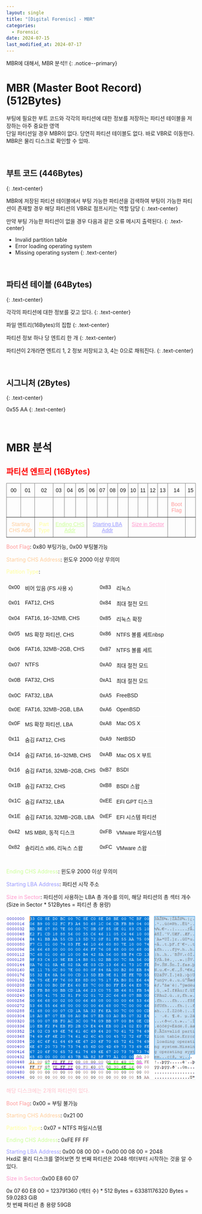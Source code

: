 ```yaml
---
layout: single
title: "[Digital Forenisc] - MBR"
categories:
  - Forensic
date: 2024-07-15
last_modified_at: 2024-07-17
---
```


MBR에 대해서, MBR 분석!!
{: .notice--primary}

# MBR (Master Boot Record) (512Bytes)

부팅에 필요한 부트 코드와 각각의 파티션에 대한 정보를 저장하는 파티션 테이블을 저장하는 아주 중요한 영역<br>
단일 파티션일 경우 MBR이 없다. 당연히 파티션 테이블도 없다. 바로 VBR로 이동한다.<br>
MBR은 물리 디스크로 확인할 수 있따.<br>

<br>

##  부트 코드 (446Bytes) 
{: .text-center}

MBR에 저장된 파티션 테이블에서 부팅 가능한 파티션을 검색하여 부팅이 가능한 파티션이 존재할 경우 해당 파티션의 VBR로 점프시키는 역할 담당
{: .text-center}

만약 부팅 가능한 파티션이 없을 경우 다음과 같은 오류 메시지 출력된다. 
{: .text-center}

- Invalid partition table
- Error loading operating system
- Missing operating system 
{: .text-center}

<br>

## 파티션 테이블 (64Bytes) 
{: .text-center}

각각의 파티션에 대한 정보를 갖고 있다.
{: .text-center}

파일 엔트리(16Bytes)의 집합
{: .text-center}

파티션 정보 하나 당 엔트리 한 개 
{: .text-center}

파티션이 2개라면 엔트리 1, 2 정보 저장되고 3, 4는 0으로 채워진다. 
{: .text-center} 

<br>

## 시그니처 (2Bytes) 
{: .text-center}

0x55 AA 
{: .text-center}

<br>

# MBR 분석

## <span style="color:red">파티션 엔트리 (16Bytes)</span>

<style type="text/css">
.tg  {border-collapse:collapse;border-spacing:0;}
.tg td{border-color:black;border-style:solid;border-width:1px;font-family:Arial, sans-serif;font-size:14px;
  overflow:hidden;padding:10px 5px;word-break:normal;}
.tg th{border-color:black;border-style:solid;border-width:1px;font-family:Arial, sans-serif;font-size:14px;
  font-weight:normal;overflow:hidden;padding:10px 5px;word-break:normal;}
.tg .tg-c3ow{border-color:inherit;text-align:center;vertical-align:top}
</style>
<table class="tg"><thead>
  <tr>
    <th class="tg-c3ow">00</th>
    <th class="tg-c3ow"> 01</th>
    <th class="tg-c3ow">02</th>
    <th class="tg-c3ow">03</th>
    <th class="tg-c3ow">04</th>
    <th class="tg-c3ow">05</th>
    <th class="tg-c3ow">06</th>
    <th class="tg-c3ow">07</th>
    <th class="tg-c3ow">08</th>
    <th class="tg-c3ow">09</th>
    <th class="tg-c3ow">10</th>
    <th class="tg-c3ow">11</th>
    <th class="tg-c3ow">12</th>
    <th class="tg-c3ow">13</th>
    <th class="tg-c3ow">14</th>
    <th class="tg-c3ow">15</th>
  </tr></thead>
<tbody>
  <tr>
    <td class="tg-c3ow"></td>
    <td class="tg-c3ow"></td>
    <td class="tg-c3ow"></td>
    <td class="tg-c3ow"></td>
    <td class="tg-c3ow"></td>
    <td class="tg-c3ow"></td>
    <td class="tg-c3ow"></td>
    <td class="tg-c3ow"></td>
    <td class="tg-c3ow"></td>
    <td class="tg-c3ow"></td>
    <td class="tg-c3ow"></td>
    <td class="tg-c3ow"></td>
    <td class="tg-c3ow"></td>
    <td class="tg-c3ow"></td>
    <td class="tg-c3ow" style="color:#FF9999">Boot Flag</td>
    <td class="tg-c3ow"></td>
  </tr>
  <tr>
    <td class="tg-c3ow" colspan="2" style="color:#FFCC99">Starting CHS Addr</td>
    <td class="tg-c3ow" style="color:#FFFF99">Part Type</td>
    <td class="tg-c3ow" colspan="3" ><a href="#1" style="color:#CCFF99">Ending CHS Addr</a></td>
    <td class="tg-c3ow" colspan="4" ><a href="#2" style="color:#9999FF">Starting LBA Addr</a></td>
    <td class="tg-c3ow" colspan="4" ><a href="#3" style="color:#FF99CC">Size in Sector</a></td>
    <td class="tg-c3ow"></td>
    <td class="tg-c3ow"></td>
  </tr>
</tbody></table>

<span style="color:#FF9999" name="1">Boot Flag</span>: 0x80 부팅가능, 0x00 부팅불가능

<span style="color:#FFCC99">Starting CHS Address</span>: 윈도우 2000 이상 무의미 

<span style="color:#FFFF99">Patition Type</span>: 
<style type="text/css">
.tg  {border-collapse:collapse;border-spacing:0;}
.tg td{border-color:black;border-style:solid;border-width:1px;font-family:Arial, sans-serif;font-size:14px;
  overflow:hidden;padding:10px 5px;word-break:normal;}
.tg th{border-color:black;border-style:solid;border-width:1px;font-family:Arial, sans-serif;font-size:14px;
  font-weight:normal;overflow:hidden;padding:10px 5px;word-break:normal;}
.tg .tg-0lax{border-color:#ffffff;text-align:left;vertical-align:top}
</style>
<table class="tg">
  <tr>
    <th class="tg-0lax">0x00</th>
    <th class="tg-0lax">비어 있음 (FS 사용 x)</th>
    <th class="tg-0lax">0x83</th>
    <th class="tg-0lax">리눅스</th>
  </tr>
<tbody>
  <tr>
    <td class="tg-0lax">0x01</td>
    <td class="tg-0lax">FAT12, CHS</td>
    <td class="tg-0lax">0x84</td>
    <td class="tg-0lax">최대 절전 모드</td>
  </tr>
  <tr>
    <td class="tg-0lax">0x04   </td>
    <td class="tg-0lax">FAT16, 16~32MB, CHS</td>
    <td class="tg-0lax">0x85</td>
    <td class="tg-0lax">리눅스 확장</td>
  </tr>
  <tr>
    <td class="tg-0lax">0x05</td>
    <td class="tg-0lax">MS 확장 파티션, CHS</td>
    <td class="tg-0lax">0x86</td>
    <td class="tg-0lax">NTFS 볼륨 세트nbsp</td>
  </tr>
  <tr>
    <td class="tg-0lax">0x06</td>
    <td class="tg-0lax">FAT16, 32MB~2GB, CHS</td>
    <td class="tg-0lax">0x87</td>
    <td class="tg-0lax">NTFS 볼륨 세트</td>
  </tr>
  <tr>
    <td class="tg-0lax">0x07</td>
    <td class="tg-0lax">NTFS</td>
    <td class="tg-0lax">0xA0</td>
    <td class="tg-0lax">최대 절전 모드</td>
  </tr>
  <tr>
    <td class="tg-0lax">0x0B</td>
    <td class="tg-0lax">FAT32, CHS</td>
    <td class="tg-0lax">0xA1</td>
    <td class="tg-0lax">최대 절전 모드</td>
  </tr>
  <tr>
    <td class="tg-0lax">0x0C</td>
    <td class="tg-0lax">FAT32, LBA</td>
    <td class="tg-0lax">0xA5</td>
    <td class="tg-0lax">FreeBSD</td>
  </tr>
  <tr>
    <td class="tg-0lax">0x0E</td>
    <td class="tg-0lax">FAT16, 32MB~2GB, LBA</td>
    <td class="tg-0lax">0xA6</td>
    <td class="tg-0lax">OpenBSD</td>
  </tr>
  <tr>
    <td class="tg-0lax">0x0F</td>
    <td class="tg-0lax">MS 확장 파티션, LBA</td>
    <td class="tg-0lax">0xA8</td>
    <td class="tg-0lax">Mac OS X</td>
  </tr>
  <tr>
    <td class="tg-0lax">0x11</td>
    <td class="tg-0lax">숨김 FAT12, CHS</td>
    <td class="tg-0lax">0xA9</td>
    <td class="tg-0lax">NetBSD</td>
  </tr>
  <tr>
    <td class="tg-0lax">0x14</td>
    <td class="tg-0lax">숨김 FAT16, 16~32MB, CHS</td>
    <td class="tg-0lax">0xAB</td>
    <td class="tg-0lax">Mac OS X 부트</td>
  </tr>
  <tr>
    <td class="tg-0lax">0x16</td>
    <td class="tg-0lax">숨김 FAT16, 32MB~2GB, CHS</td>
    <td class="tg-0lax">0xB7</td>
    <td class="tg-0lax">BSDI</td>
  </tr>
  <tr>
    <td class="tg-0lax">0x1B</td>
    <td class="tg-0lax">숨김 FAT32, CHS</td>
    <td class="tg-0lax">0xB8</td>
    <td class="tg-0lax">BSDI 스왑</td>
  </tr>
  <tr>
    <td class="tg-0lax">0x1C</td>
    <td class="tg-0lax">숨김 FAT32, LBA</td>
    <td class="tg-0lax">0xEE</td>
    <td class="tg-0lax">EFI GPT 디스크</td>
  </tr>
  <tr>
    <td class="tg-0lax">0x1E</td>
    <td class="tg-0lax">숨김 FAT16, 32MB~2GB, LBA</td>
    <td class="tg-0lax">0xEF</td>
    <td class="tg-0lax">EFI 시스템 파티션</td>
  </tr>
  <tr>
    <td class="tg-0lax">0x42</td>
    <td class="tg-0lax">MS MBR, 동적 디스크</td>
    <td class="tg-0lax">0xFB</td>
    <td class="tg-0lax">VMware 파일시스템</td>
  </tr>
  <tr>
    <td class="tg-0lax">0x82</td>
    <td class="tg-0lax">솔리리스 x86, 리눅스 스왑</td>
    <td class="tg-0lax">0xFC</td>
    <td class="tg-0lax">VMware 스왑</td>
  </tr>
</tbody></table>
<br>
<span style="color:#CCFF99" id = 1>Ending CHS Address</span>: 윈도우 2000 이상 무의미 

<span style="color:#9999FF" id = 2>Starting LBA Address</span>: 파티션 시작 주소

<span style="color:#FF99CC" id=3>Size in Sector</span>: 파티션이 사용하는 LBA 총 개수를 의미, 해당 파티션의 총 섹터 개수<br>
(Size in Sector * 512Bytes = 파티션 총 용량)

![MBR](/assets/forensic/MBR.png "MBR")

<span style="color:pink">해당 디스크에는 2개의 파티션이 있다.</span>

<span style="color:#FF9999">Boot Flag</span>: 0x00 = 부팅 불가능

<span style="color:#FFCC99">Starting CHS Address</span>: 0x21 00

<span style="color:#FFFF99">Partition Type</span>: 0x07 = NTFS 파일시스템

<span style="color:#CCFF99">Ending CHS Address</span>: 0xFE FF FF

<span style="color:#9999FF">Starting LBA Address</span>: 0x00 08 00 00 = 0x00 00 08 00 = 2048<br>
Hxd로 물리 디스크를 열어보면 첫 번째 파티션은 2048 섹터부터 시작하는 것을 알 수 있다. 

<span style="color:#FF99CC">Size in Sector</span>:0x00 E8 60 07

0x 07 60 E8 00 = 123791360 \(섹터 수\) * 512 Bytes = 63381176320 Bytes = 59.0283 GiB<br>
첫 번째 파티션 총 용량 59GB
